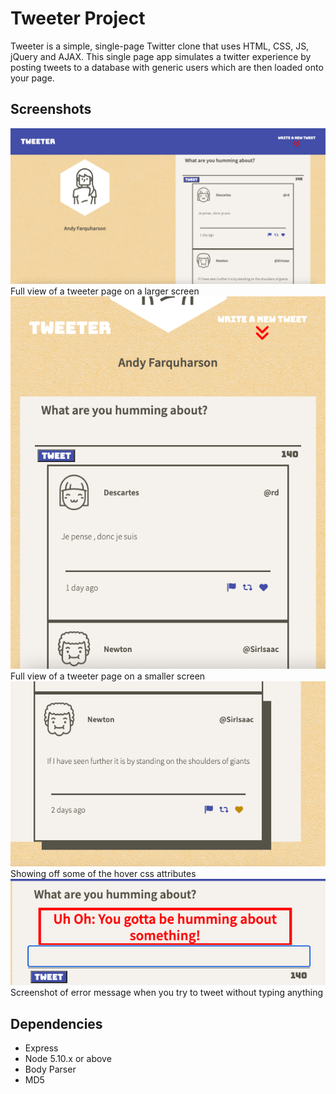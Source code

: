 # Tweeter Project

Tweeter is a simple, single-page Twitter clone that uses HTML, CSS, JS, jQuery and AJAX. This single page app simulates a twitter experience by posting tweets to a database with generic users which are then loaded onto your page.


## Screenshots

!["Full view of a tweeter page on a larger screen"](https://github.com/andyfarquharson/tweeter/blob/master/docs/responsive-design-large.png?raw=true)
Full view of a tweeter page on a larger screen
!["Full view of a tweeter page on a smaller screen"](https://github.com/andyfarquharson/tweeter/blob/master/docs/responsive-design-small.png?raw=true)
Full view of a tweeter page on a smaller screen
!["Showing off some of the hover css attributes"](https://github.com/andyfarquharson/tweeter/blob/master/docs/hover-functions.png?raw=true)
Showing off some of the hover css attributes
!["Screenshot of error message when you try to tweet without typing anything"](https://github.com/andyfarquharson/tweeter/blob/master/docs/error-text.png?raw=true)
Screenshot of error message when you try to tweet without typing anything

## Dependencies

- Express
- Node 5.10.x or above
- Body Parser
- MD5

